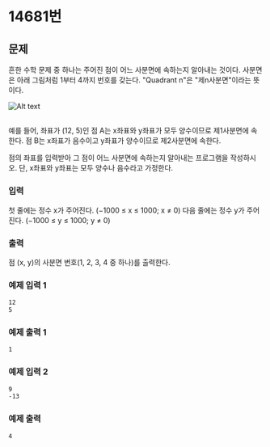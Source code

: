 
# 14681번 

## 문제 

흔한 수학 문제 중 하나는 주어진 점이 어느 사분면에 속하는지 알아내는 것이다. 사분면은 아래 그림처럼 1부터 4까지 번호를 갖는다. "Quadrant n"은 "제n사분면"이라는 뜻이다.

![Alt text](https://onlinejudgeimages.s3-ap-northeast-1.amazonaws.com/problem/14681/1.png "Optional title")
##

예를 들어, 좌표가 (12, 5)인 점 A는 x좌표와 y좌표가 모두 양수이므로 제1사분면에 속한다. 점 B는 x좌표가 음수이고 y좌표가 양수이므로 제2사분면에 속한다.

점의 좌표를 입력받아 그 점이 어느 사분면에 속하는지 알아내는 프로그램을 작성하시오. 단, x좌표와 y좌표는 모두 양수나 음수라고 가정한다.


### 입력 
첫 줄에는 정수 x가 주어진다. (−1000 ≤ x ≤ 1000; x ≠ 0) 다음 줄에는 정수 y가 주어진다. (−1000 ≤ y ≤ 1000; y ≠ 0)


### 출력 
점 (x, y)의 사분면 번호(1, 2, 3, 4 중 하나)를 출력한다.


### 예제 입력 1


```bash
12
5

```

### 예제 출력 1

```bash
1

```


### 예제 입력 2


```bash
9
-13
```

### 예제 출력

```bash
4

```

